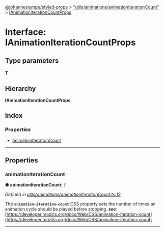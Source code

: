 [@johanneslumpe/styled-props](../README.md) > ["utils/animations/animationIterationCount"](../modules/_utils_animations_animationiterationcount_.md) > [IAnimationIterationCountProps](../interfaces/_utils_animations_animationiterationcount_.ianimationiterationcountprops.md)

# Interface: IAnimationIterationCountProps

## Type parameters
#### T 
## Hierarchy

**IAnimationIterationCountProps**

## Index

### Properties

* [animationIterationCount](_utils_animations_animationiterationcount_.ianimationiterationcountprops.md#animationiterationcount)

---

## Properties

<a id="animationiterationcount"></a>

###  animationIterationCount

**● animationIterationCount**: *`T`*

*Defined in [utils/animations/animationIterationCount.ts:12](https://github.com/johanneslumpe/styled-props/blob/3abf398/src/utils/animations/animationIterationCount.ts#L12)*

The **`animation-iteration-count`** CSS property sets the number of times an animation cycle should be played before stopping.
*__see__*: [https://developer.mozilla.org/docs/Web/CSS/animation-iteration-count](https://developer.mozilla.org/docs/Web/CSS/animation-iteration-count)

___

